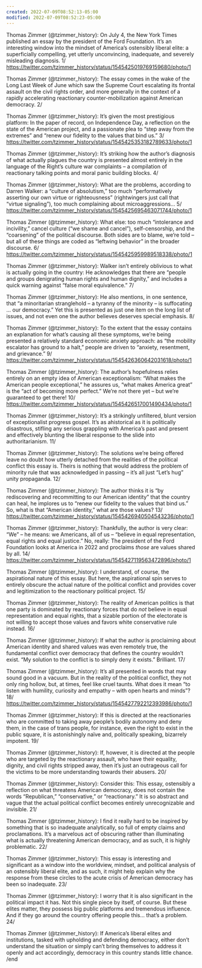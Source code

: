 ```yaml
---
created: 2022-07-09T08:52:13-05:00
modified: 2022-07-09T08:52:23-05:00
---
```


Thomas Zimmer (@tzimmer_history): On July 4, the New York Times published an essay by the president of the Ford Foundation. It’s an interesting window into the mindset of America’s ostensibly liberal elite: a superficially compelling, yet utterly unconvincing, inadequate, and severely misleading diagnosis. 1/ https://twitter.com/tzimmer_history/status/1545425019769159680/photo/1

Thomas Zimmer (@tzimmer_history): The essay comes in the wake of the Long Last Week of June which saw the Supreme Court escalating its frontal assault on the civil rights order, and more generally in the context of a rapidly accelerating reactionary counter-mobilization against American democracy. 2/

Thomas Zimmer (@tzimmer_history): It’s given the most prestigious platform: In the paper of record, on Independence Day, a reflection on the state of the American project, and a passionate plea to “step away from the extremes” and “renew our fidelity to the values that bind us.” 3/ https://twitter.com/tzimmer_history/status/1545425353182789633/photo/1

Thomas Zimmer (@tzimmer_history): It’s striking how the author’s diagnosis of what actually plagues the country is presented almost entirely in the language of the Right’s culture war complaints – a compilation of reactionary talking points and moral panic building blocks. 4/

Thomas Zimmer (@tzimmer_history): What are the problems, according to Darren Walker: a “culture of absolutism,” too much “performatively asserting our own virtue or righteousness” (rightwingers just call that “virtue signaling”), too much complaining about microaggressions… 5/ https://twitter.com/tzimmer_history/status/1545425695463071744/photo/1

Thomas Zimmer (@tzimmer_history): What else: too much “intolerance and incivility,” cancel culture (“we shame and cancel”), self-censorship, and the “coarsening” of the political discourse. Both sides are to blame, we’re told – but all of these things are coded as “leftwing behavior” in the broader discourse. 6/ https://twitter.com/tzimmer_history/status/1545425959989518338/photo/1

Thomas Zimmer (@tzimmer_history): Walker isn’t entirely oblivious to what is actually going in the country: He acknowledges that there are “people and groups denigrating human rights and human dignity,” and includes a quick warning against “false moral equivalence.” 7/

Thomas Zimmer (@tzimmer_history): He also mentions, in one sentence, that “a minoritarian stranglehold – a tyranny of the minority – is suffocating … our democracy.” Yet this is presented as just one item on the long list of issues, and not even one the author believes deserves special emphasis. 8/

Thomas Zimmer (@tzimmer_history): To the extent that the essay contains an explanation for what’s causing all these symptoms, we’re being presented a relatively standard economic anxiety approach: as “the mobility escalator has ground to a halt,” people are driven to “anxiety, resentment, and grievance.” 9/ https://twitter.com/tzimmer_history/status/1545426360642031618/photo/1

Thomas Zimmer (@tzimmer_history): The author’s hopefulness relies entirely on an empty idea of American exceptionalism: “What makes the American people exceptional,” he assures us, “what makes America great” is the “act of becoming more perfect.” We’re not there yet – but we’re guaranteed to get there! 10/ https://twitter.com/tzimmer_history/status/1545426517001490434/photo/1

Thomas Zimmer (@tzimmer_history): It’s a strikingly unfiltered, blunt version of exceptionalist progress gospel. It’s as ahistorical as it is politically disastrous, stifling any serious grappling with America’s past and present and effectively blunting the liberal response to the slide into authoritarianism. 11/

Thomas Zimmer (@tzimmer_history): The solutions we’re being offered leave no doubt how utterly detached from the realities of the political conflict this essay is. Theirs is nothing that would address the problem of minority rule that was acknowledged in passing – it’s all just “Let’s hug” unity propaganda. 12/

Thomas Zimmer (@tzimmer_history): The author thinks it is “by rediscovering and recommitting to our American identity” that the country can heal, he implores us to “renew our fidelity to the values that bind us.” So, what is that “American identity,” what are those values? 13/ https://twitter.com/tzimmer_history/status/1545426940504543236/photo/1

Thomas Zimmer (@tzimmer_history): Thankfully, the author is very clear: “We” – he means: we Americans, all of us – “believe in equal representation, equal rights and equal justice.” No, really: The president of the Ford Foundation looks at America in 2022 and proclaims *those* are values shared by all. 14/ https://twitter.com/tzimmer_history/status/1545427119563472896/photo/1

Thomas Zimmer (@tzimmer_history): I understand, of course, the aspirational nature of this essay. But here, the aspirational spin serves to entirely obscure the actual nature of the political conflict and provides cover and legitimization to the reactionary political project. 15/

Thomas Zimmer (@tzimmer_history): The reality of American politics is that one party is dominated by reactionary forces that do *not* believe in equal representation and equal rights, that a sizable portion of the electorate is not willing to accept those values and favors white conservative rule instead. 16/

Thomas Zimmer (@tzimmer_history): If what the author is proclaiming about American identity and shared values was even remotely true, the fundamental conflict over democracy that defines the country wouldn’t exist. “My solution to the conflict is to simply deny it exists.” Brilliant. 17/

Thomas Zimmer (@tzimmer_history): It’s all presented in words that may sound good in a vacuum. But in the reality of the political conflict, they not only ring hollow, but, at times, feel like cruel taunts. What does it mean “to listen with humility, curiosity and empathy – with open hearts and minds”? 18/ https://twitter.com/tzimmer_history/status/1545427792212393986/photo/1

Thomas Zimmer (@tzimmer_history): If this is directed at the reactionaries who are committed to taking away people’s bodily autonomy and deny them, in the case of trans people, for instance, even the right to exist in the public square, it is astonishingly naïve and, politically speaking, bizarrely impotent. 19/

Thomas Zimmer (@tzimmer_history): If, however, it is directed at the people who are targeted by the reactionary assault, who have their equality, dignity, and civil rights stripped away, then it’s just an outrageous call for the victims to be more understanding towards their abusers. 20/

Thomas Zimmer (@tzimmer_history): Consider this: This essay, ostensibly a reflection on what threatens American democracy, does not contain the words “Republican,” “conservative,” or “reactionary.” It is so abstract and vague that the actual political conflict becomes entirely unrecognizable and invisible. 21/

Thomas Zimmer (@tzimmer_history): I find it really hard to be inspired by something that is so inadequate analytically, so full of empty claims and proclamations. It’s a marvelous act of obscuring rather than illuminating what is actually threatening American democracy, and as such, it is highly problematic. 22/

Thomas Zimmer (@tzimmer_history): This essay is interesting and significant as a window into the worldview, mindset, and political analysis of an ostensibly liberal elite, and as such, it might help explain why the response from these circles to the acute crisis of American democracy has been so inadequate. 23/

Thomas Zimmer (@tzimmer_history): I worry that it is also significant in the political impact it has. Not this single piece by itself, of course. But these elites matter, they possess big public platforms and tremendous influence. And if they go around the country offering people this… that’s a problem. 24/

Thomas Zimmer (@tzimmer_history): If America’s liberal elites and institutions, tasked with upholding and defending democracy, either don’t understand the situation or simply can’t bring themselves to address it openly and act accordingly, democracy in this country stands little chance. /end

